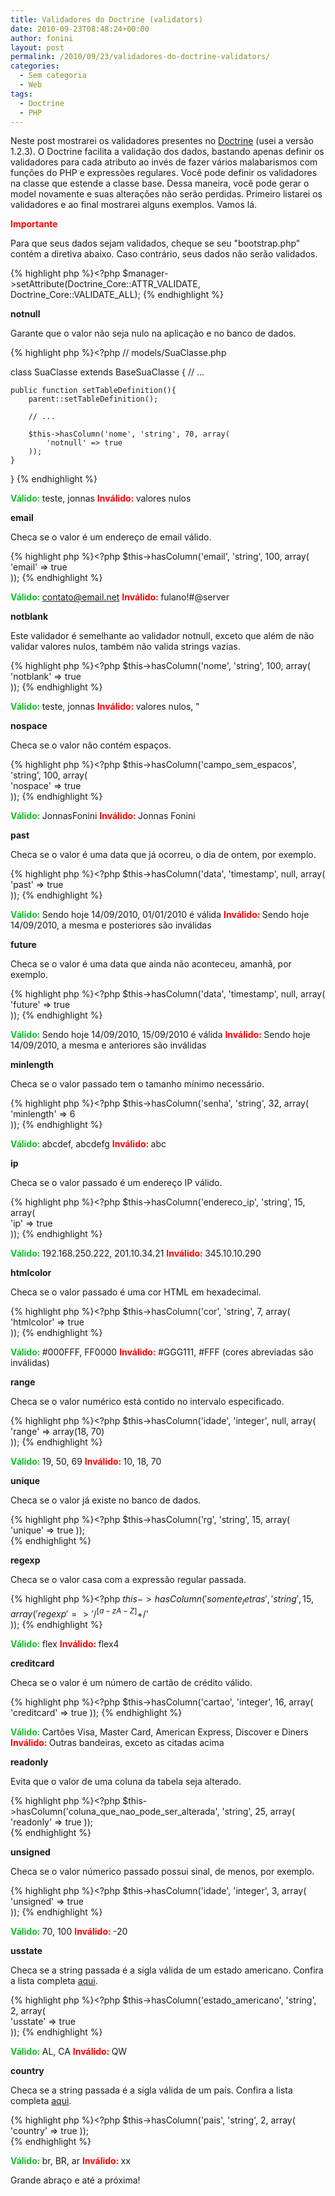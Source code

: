 ```yaml
---
title: Validadores do Doctrine (validators)
date: 2010-09-23T08:48:24+00:00
author: fonini
layout: post
permalink: /2010/09/23/validadores-do-doctrine-validators/
categories:
  - Sem categoria
  - Web
tags:
  - Doctrine
  - PHP
---
```

Neste post mostrarei os validadores presentes no <a href="http://www.doctrine-project.org" rel="externo nofollow">Doctrine</a> (usei a versão 1.2.3). O Doctrine facilita a validação dos dados, bastando apenas definir os validadores para cada atributo ao invés de fazer vários malabarismos com funções do PHP e expressões regulares. Você pode definir os validadores na classe que estende a classe base. Dessa maneira, você pode gerar o model novamente e suas alterações não serão perdidas. Primeiro listarei os validadores e ao final mostrarei alguns exemplos. Vamos lá.

<span style="color: rgb(255, 0, 0);">**Importante**
	  
Para que seus dados sejam validados, cheque se seu "bootstrap.php" contém a diretiva abaixo. Caso contrário, seus dados não serão validados.

{% highlight php %}<?php
$manager->setAttribute(Doctrine_Core::ATTR_VALIDATE, Doctrine_Core::VALIDATE_ALL);
{% endhighlight %}

**notnull**

Garante que o valor não seja nulo na aplicação e no banco de dados.

{% highlight php %}<?php // models/SuaClasse.php

class SuaClasse extends BaseSuaClasse {
	// ...

	public function setTableDefinition(){
		parent::setTableDefinition();

		// ...

		$this->hasColumn('nome', 'string', 70, array(
			'notnull' => true
		));
	}
}
{% endhighlight %}

<span style="color: rgb(22, 188, 42);"><strong>Válido: </strong></span>teste, jonnas
<span style="color: rgb(255, 0, 0);"><strong>Inválido: </strong></span>valores nulos 

**email**

Checa se o valor é um endereço de email válido.

{% highlight php %}<?php
$this->hasColumn('email', 'string', 100, array(				  
	'email' => true		  
)); 
{% endhighlight %}

<span style="color: rgb(22, 188, 42);"><strong>Válido: </strong></span>contato@email.net
<span style="color: rgb(255, 0, 0);"><strong>Inválido: </strong></span>fulano!#@server 

**notblank**

Este validador é semelhante ao validador notnull, exceto que além de não validar valores nulos, também não valida strings vazias.

{% highlight php %}<?php
$this->hasColumn('nome', 'string', 100, array(				  
	'notblank' => true		  
)); 
{% endhighlight %}

<span style="color: rgb(22, 188, 42);"><strong>Válido: </strong></span> teste, jonnas
<span style="color: rgb(255, 0, 0);"><strong>Inválido: </strong></span> valores nulos, " 

**nospace**

Checa se o valor não contém espaços.

{% highlight php %}<?php
$this->hasColumn('campo_sem_espacos', 'string', 100, array(				  
	'nospace' => true		  
)); 
{% endhighlight %}

<span style="color: rgb(22, 188, 42);"><strong>Válido: </strong></span>JonnasFonini
<span style="color: rgb(255, 0, 0);"><strong>Inválido: </strong></span>Jonnas Fonini 

**past**

Checa se o valor é uma data que já ocorreu, o dia de ontem, por exemplo.

{% highlight php %}<?php
$this->hasColumn('data', 'timestamp', null, array(				  
	'past' => true		  
)); 
{% endhighlight %}

<span style="color: rgb(22, 188, 42);"><strong>Válido: </strong></span>Sendo hoje 14/09/2010, 01/01/2010 é válida
<span style="color: rgb(255, 0, 0);"><strong>Inválido: </strong></span>Sendo hoje 14/09/2010, a mesma e posteriores são inválidas 

**future**

Checa se o valor é uma data que ainda não aconteceu, amanhã, por exemplo.

{% highlight php %}<?php
$this->hasColumn('data', 'timestamp', null, array(
	'future' => true		  
)); 
{% endhighlight %}

<span style="color: rgb(22, 188, 42);"><strong>Válido: </strong></span>Sendo hoje 14/09/2010, 15/09/2010 é válida
<span style="color: rgb(255, 0, 0);"><strong>Inválido: </strong></span>Sendo hoje 14/09/2010, a mesma e anteriores são inválidas 

**minlength**

Checa se o valor passado tem o tamanho mínimo necessário.

{% highlight php %}<?php
$this->hasColumn('senha', 'string', 32, array(				  
	'minlength' => 6		  
)); 
{% endhighlight %}

<span style="color: rgb(22, 188, 42);"><strong>Válido: </strong></span>abcdef, abcdefg
<span style="color: rgb(255, 0, 0);"><strong>Inválido: </strong></span>abc 

**ip**

Checa se o valor passado é um endereço IP válido.

{% highlight php %}<?php
$this->hasColumn('endereco_ip', 'string', 15, array(				  
	'ip' => true		  
)); 
{% endhighlight %}

<span style="color: rgb(22, 188, 42);"><strong>Válido: </strong></span>192.168.250.222, 201.10.34.21
<span style="color: rgb(255, 0, 0);"><strong>Inválido: </strong></span>345.10.10.290 

**htmlcolor**

Checa se o valor passado é uma cor HTML em hexadecimal.

{% highlight php %}<?php
$this->hasColumn('cor', 'string', 7, array(				  
	'htmlcolor' => true		  
)); 
{% endhighlight %}

<span style="color: rgb(22, 188, 42);"><strong>Válido: </strong></span>#000FFF, FF0000
<span style="color: rgb(255, 0, 0);"><strong>Inválido: </strong></span>#GGG111, #FFF (cores abreviadas são inválidas) 

**range**
	  
Checa se o valor numérico está contido no intervalo especificado.

{% highlight php %}<?php
$this->hasColumn('idade', 'integer', null, array(
	'range' => array(18, 70)			  
));
{% endhighlight %}

<span style="color: rgb(22, 188, 42);"><strong>Válido: </strong></span>19, 50, 69
<span style="color: rgb(255, 0, 0);"><strong>Inválido: </strong></span>10, 18, 70 

**unique**
	  
Checa se o valor já existe no banco de dados.

{% highlight php %}<?php
$this->hasColumn('rg', 'string', 15, array(				  
	'unique' => true
));  
{% endhighlight %}

**regexp**

Checa se o valor casa com a expressão regular passada.

{% highlight php %}<?php
$this->hasColumn('somente_letras', 'string', 15, array(				  
	'regexp' => '/^[a-zA-Z]+$/'		  
));
{% endhighlight %}

<span style="color: rgb(22, 188, 42);"><strong>Válido: </strong></span>flex
<span style="color: rgb(255, 0, 0);"><strong>Inválido: </strong></span>flex4 

**creditcard**

Checa se o valor é um número de cartão de crédito válido.

{% highlight php %}<?php
$this->hasColumn('cartao', 'integer', 16, array(				  
	'creditcard' => true
)); 
{% endhighlight %}

<span style="color: rgb(22, 188, 42);"><strong>Válido: </strong></span>Cartões Visa, Master Card, American Express, Discover e Diners
<span style="color: rgb(255, 0, 0);"><strong>Inválido: </strong></span>Outras bandeiras, exceto as citadas acima 

**readonly**
	  
Evita que o valor de uma coluna da tabela seja alterado.

{% highlight php %}<?php
$this->hasColumn('coluna_que_nao_pode_ser_alterada', 'string', 25, array(				  
	'readonly' => true
));  
{% endhighlight %}

**unsigned**

Checa se o valor númerico passado possui sinal, de menos, por exemplo.

{% highlight php %}<?php
$this->hasColumn('idade', 'integer', 3, array(
	'unsigned' => true		  
)); 
{% endhighlight %}

<span style="color: rgb(22, 188, 42);"><strong>Válido: </strong></span>70, 100
<span style="color: rgb(255, 0, 0);"><strong>Inválido: </strong></span>-20 

**usstate**

Checa se a string passada é a sigla válida de um estado americano. Confira a lista completa <a href="http://en.wikipedia.org/wiki/Us_states" rel="externo nofollow">aqui</a>.

{% highlight php %}<?php
$this->hasColumn('estado_americano', 'string', 2, array(				  
	'usstate' => true		  
));
{% endhighlight %}

<span style="color: rgb(22, 188, 42);"><strong>Válido: </strong></span>AL, CA
<span style="color: rgb(255, 0, 0);"><strong>Inválido: </strong></span>QW 

**country**

Checa se a string passada é a sigla válida de um país. Confira a lista completa <a href="http://en.wikipedia.org/wiki/ISO_3166-1" rel="externo nofollow">aqui</a>.

{% highlight php %}<?php
$this->hasColumn('pais', 'string', 2, array(				  
	'country' => true
));  
{% endhighlight %}

<span style="color: rgb(22, 188, 42);"><strong>Válido: </strong></span>br, BR, ar
<span style="color: rgb(255, 0, 0);"><strong>Inválido: </strong></span>xx

Grande abraço e até a próxima!
